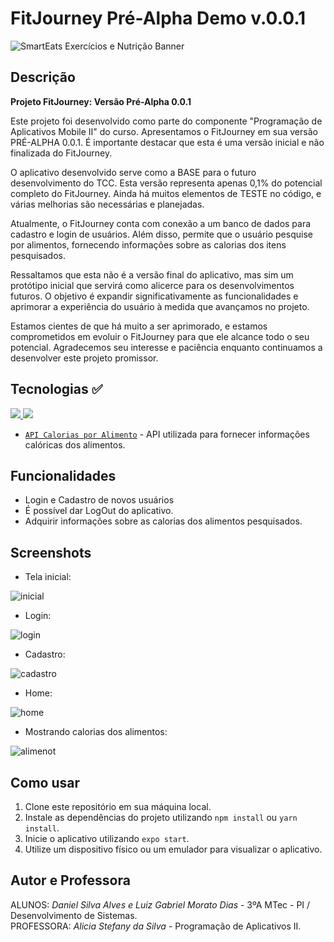 # FitJourney Pré-Alpha Demo v.0.0.1 

![SmartEats Exercícios e Nutrição Banner](https://github.com/trabalhos-etec/fit-journey-pre-alpha/assets/109006053/fd18dcfb-3f48-4cb5-9941-df5bbfbbd2de)

## Descrição

**Projeto FitJourney: Versão Pré-Alpha 0.0.1**

Este projeto foi desenvolvido como parte do componente "Programação de Aplicativos Mobile II" do curso. Apresentamos o FitJourney em sua versão PRÉ-ALPHA 0.0.1. É importante destacar que esta é uma versão inicial e não finalizada do FitJourney.

O aplicativo desenvolvido serve como a BASE para o futuro desenvolvimento do TCC. Esta versão representa apenas 0,1% do potencial completo do FitJourney. Ainda há muitos elementos de TESTE no código, e várias melhorias são necessárias e planejadas.

Atualmente, o FitJourney conta com conexão a um banco de dados para cadastro e login de usuários. Além disso, permite que o usuário pesquise por alimentos, fornecendo informações sobre as calorias dos itens pesquisados.

Ressaltamos que esta não é a versão final do aplicativo, mas sim um protótipo inicial que servirá como alicerce para os desenvolvimentos futuros. O objetivo é expandir significativamente as funcionalidades e aprimorar a experiência do usuário à medida que avançamos no projeto.

Estamos cientes de que há muito a ser aprimorado, e estamos comprometidos em evoluir o FitJourney para que ele alcance todo o seu potencial. Agradecemos seu interesse e paciência enquanto continuamos a desenvolver este projeto promissor.
## Tecnologias ✅

<a href="https://skillicons.dev">
    <img src="https://skillicons.dev/icons?i=react" />
    <img src="https://skillicons.dev/icons?i=firebase" />
</a>

<BR>

- [`API Calorias por Alimento`](https://caloriasporalimentoapi.herokuapp.com/) - API utilizada para fornecer informações calóricas dos alimentos.

## Funcionalidades

- Login e Cadastro de novos usuários
- É possível dar LogOut do aplicativo.
- Adquirir informações sobre as calorias dos alimentos pesquisados.

## Screenshots

- Tela inicial:

![inicial](https://github.com/trabalhos-etec/fit-journey-pre-alpha/assets/165843427/a32e1b18-d357-4c3e-a9c0-39d585cf25d5)

- Login:
  
![login](https://github.com/trabalhos-etec/fit-journey-pre-alpha/assets/165843427/15ab41b8-c680-4f9c-b094-f412ea464cab)

- Cadastro:
  
![cadastro](https://github.com/trabalhos-etec/fit-journey-pre-alpha/assets/165843427/7cd862e6-4c46-45e0-b5c9-94830cc05900)
  
- Home:
  
![home](https://github.com/trabalhos-etec/fit-journey-pre-alpha/assets/165843427/f0b9b2f9-4781-40e1-88a6-0f17266d745f)
  
- Mostrando calorias dos alimentos:

![alimenot](https://github.com/trabalhos-etec/fit-journey-pre-alpha/assets/165843427/0ac3fc52-2bdf-4d94-9a8c-9e187e8f8a24)



## Como usar

1. Clone este repositório em sua máquina local.
2. Instale as dependências do projeto utilizando `npm install` ou `yarn install`.
3. Inicie o aplicativo utilizando `expo start`.
4. Utilize um dispositivo físico ou um emulador para visualizar o aplicativo.

## Autor e Professora

ALUNOS: *Daniel Silva Alves e Luiz Gabriel Morato Dias* - 3ºA MTec - PI / Desenvolvimento de Sistemas.
<br>
PROFESSORA: *Alicia Stefany da Silva* - Programação de Aplicativos II.

